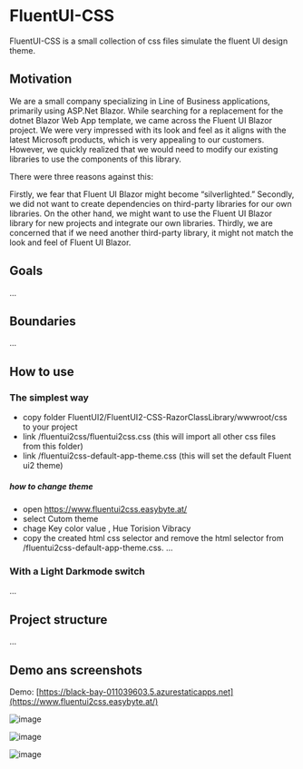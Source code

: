 # FluentUI-CSS
FluentUI-CSS is a small collection of css files simulate the fluent UI design theme.

## Motivation 
We are a small company specializing in Line of Business applications, primarily using ASP.Net Blazor. While searching for a replacement for the dotnet Blazor Web App template, we came across the Fluent UI Blazor project. We were very impressed with its look and feel as it aligns with the latest Microsoft products, which is very appealing to our customers. However, we quickly realized that we would need to modify our existing libraries to use the components of this library.

There were three reasons against this:

Firstly, we fear that Fluent UI Blazor might become “silverlighted.”
Secondly, we did not want to create dependencies on third-party libraries for our own libraries. On the other hand, we might want to use the Fluent UI Blazor library for new projects and integrate our own libraries.
Thirdly, we are concerned that if we need another third-party library, it might not match the look and feel of Fluent UI Blazor.
## Goals
...
## Boundaries
...
## How to use
### The simplest way
*  copy folder FluentUI2/FluentUI2-CSS-RazorClassLibrary/wwwroot/css to your project
*  link /fluentui2css/fluentui2css.css (this will import all other css files from this folder)
*  link /fluentui2css-default-app-theme.css (this will set the default Fluent ui2 theme)
##### how to change theme
* open https://www.fluentui2css.easybyte.at/
*  select Cutom theme
*  chage Key color value , Hue Torision Vibracy
*  copy the created html css selector and remove the html selector from  /fluentui2css-default-app-theme.css.
...
### With a Light Darkmode switch
...
## Project structure
...
## Demo ans screenshots

Demo: [https://black-bay-011039603.5.azurestaticapps.net](https://www.fluentui2css.easybyte.at/)


![image](https://github.com/user-attachments/assets/b30e6552-2ba8-4ef9-b9d8-4d29ce403fc6)

![image](https://github.com/user-attachments/assets/17ee5329-d885-4ce5-a068-e329ef7c2b12)

![image](https://github.com/user-attachments/assets/a98f47aa-3f14-41ac-9ed8-acee50caf4ea)


